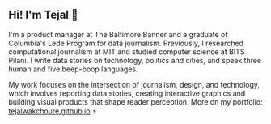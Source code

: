 ## Hi! I'm Tejal 👾

I'm a product manager at The Baltimore Banner and a graduate of Columbia's Lede Program for data journalism. Previously, I researched computational journalism at MIT and studied computer science at BITS Pilani. I write data stories on technology, politics and cities, and speak three human and five beep-boop languages. 

My work focuses on the intersection of journalism, design, and technology, which involves reporting data stories, creating interactive graphics and building visual products that shape reader perception. More on my portfolio: [tejalwakchoure.github.io](https://tejalwakchoure.github.io/) ⚡
